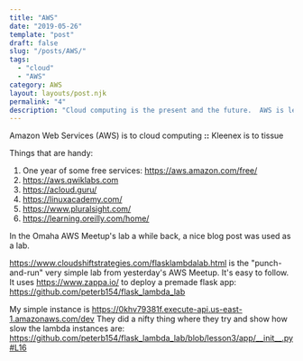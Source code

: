 ```yaml
---
title: "AWS"
date: "2019-05-26"
template: "post"
draft: false
slug: "/posts/AWS/"
tags:
  - "cloud"
  - "AWS"
category: AWS 
layout: layouts/post.njk
permalink: "4"
description: "Cloud computing is the present and the future.  AWS is leading the way.  Learn it!"
---
```


Amazon Web Services (AWS) is to cloud computing 
**::**
Kleenex is to tissue

Things that are handy:
1. One year of some free services: https://aws.amazon.com/free/
1. https://aws.qwiklabs.com 
1. https://acloud.guru/
1. https://linuxacademy.com/
1. https://www.pluralsight.com/
1. https://learning.oreilly.com/home/


In the Omaha AWS Meetup's lab a while back, a nice blog post was used as a lab.

https://www.cloudshiftstrategies.com/flasklambdalab.html is the "punch-and-run" very simple lab from yesterday's AWS Meetup. It's easy to follow. It uses https://www.zappa.io/ to deploy a premade flask app: https://github.com/peterb154/flask_lambda_lab 

My simple instance is https://0khv79381f.execute-api.us-east-1.amazonaws.com/dev They did a nifty thing where they try and show how slow the lambda instances are: 
https://github.com/peterb154/flask_lambda_lab/blob/lesson3/app/__init__.py#L16


